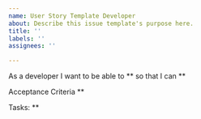 ```yaml
---
name: User Story Template Developer
about: Describe this issue template's purpose here.
title: ''
labels: ''
assignees: ''

---
```


As a developer I want to be able to ** so that I can **

Acceptance Criteria 
**

Tasks:
**
